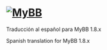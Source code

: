 [![MyBB](https://raw.github.com/mybb/mybb/feature/images/logo.png "MyBB")](http://www.mybb.com "MyBB")
==========================

Traducción al español para MyBB 1.8.x

Spanish translation for MyBB 1.8.x
